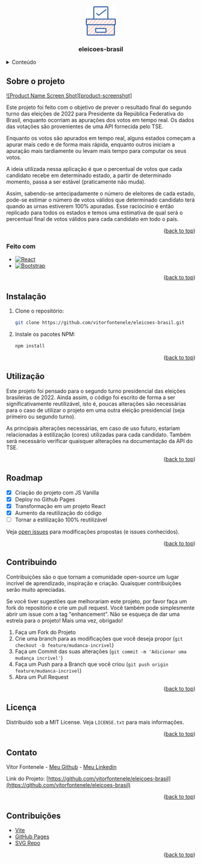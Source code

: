 <a name="readme-top"></a>

<div align="center">
  <a href="https://github.com/othneildrew/Best-README-Template">
    <img src="dist/vote.svg" alt="Logo" width="80" height="80">
  </a>
  <h3 align="center">eleicoes-brasil</h3>
</div>

<!-- Conteúdo -->
<details>
  <summary>Conteúdo</summary>
  <ol>
    <li>
      <a href="#sobre-o-projeto">Sobre o projeto</a>
      <ul>
        <li><a href="#feito-com">Feito com</a></li>
      </ul>
    </li>
    <li>
      <a href="#instalação">Instalação</a>
    </li>
    <li><a href="#utilização">Utilização</a></li>
    <li><a href="#roadmap">Roadmap</a></li>
    <li><a href="#contribuindo">Contribuindo</a></li>
    <li><a href="#licença">Licença</a></li>
    <li><a href="#contato">Contato</a></li>
    <li><a href="#contribuições">Contribuições</a></li>
  </ol>
</details>


<!-- SOBRE O PROJETO -->
## Sobre o projeto

[![Product Name Screen Shot][product-screenshot]](https://example.com)

Este projeto foi feito com o objetivo de prever o resultado final do segundo turno das eleições de 2022 para Presidente da República Federativa do Brasil, enquanto ocorriam as apurações dos votos em tempo real. Os dados das votações são provenientes de uma API fornecida pelo TSE.

Enquanto os votos são apurados em tempo real, alguns estados começam a apurar mais cedo e de forma mais rápida, enquanto outros iniciam a apuração mais tardiamente ou levam mais tempo para computar os seus votos.

A ideia utilizada nessa aplicação é que o percentual de votos que cada candidato recebe em determinado estado, a partir de determinado momento, passa a ser estável (praticamente não muda).

Assim, sabendo-se antecipadamente o número de eleitores de cada estado, pode-se estimar o número de votos válidos que determinado candidato terá quando as urnas estiverem 100% apuradas. Esse raciocínio é então replicado para todos os estados e temos uma estimativa de qual será o percentual final de votos válidos para cada candidato em todo o país.

<p align="right">(<a href="#readme-top">back to top</a>)</p>

### Feito com


* [![React][React.js]][React-url]
* [![Bootstrap][Bootstrap.com]][Bootstrap-url]

<p align="right">(<a href="#readme-top">back to top</a>)</p>




<!-- INSTALAÇÃO -->
## Instalação

1. Clone o repositório:
   ```sh
   git clone https://github.com/vitorfontenele/eleicoes-brasil.git
   ```
2. Instale os pacotes NPM:
   ```sh
   npm install
   ```

<p align="right">(<a href="#readme-top">back to top</a>)</p>

<!-- UTILIZAÇÃO -->
## Utilização

Este projeto foi pensado para o segundo turno presidencial das eleições brasileiras de 2022. Ainda assim, o código foi escrito de forma a ser significativamente reutilizável, isto é, poucas alterações são necessárias para o caso de utilizar o projeto em uma outra eleição presidencial (seja primeiro ou segundo turno). 

As principais alterações necessárias, em caso de uso futuro, estariam relacionadas à estilização (cores) utilizadas para cada candidato. Também será necessário verificar quaisquer alterações na documentação da API do TSE.

<p align="right">(<a href="#readme-top">back to top</a>)</p>

<!-- ROADMAP -->
## Roadmap

- [x] Criação do projeto com JS Vanilla
- [x] Deploy no Github Pages
- [x] Transformação em um projeto React
- [x] Aumento da reutilização do código
- [ ] Tornar a estilização 100% reutilizável

Veja [open issues](https://github.com/vitorfontenele/eleicoes-brasil/issues) para modificações propostas (e issues conhecidos).

<p align="right">(<a href="#readme-top">back to top</a>)</p>

<!-- CONTRIBUINDO -->
## Contribuindo

Contribuições são o que tornam a comunidade open-source um lugar incrível de aprendizado, inspiração e criação. Quaisquer contribuições serão muito apreciadas.

Se você tiver sugestões que melhorariam este projeto, por favor faça um fork do repositório e crie um pull request. Você também pode simplesmente abrir um issue com a tag "enhancement".
Não se esqueça de dar uma estrela para o projeto! Mais uma vez, obrigado!

1. Faça um Fork do Projeto
2. Crie uma branch para as modificações que você deseja propor (`git checkout -b feature/mudanca-incrivel`)
3. Faça um Commit das suas alterações (`git commit -m 'Adicionar uma mudança incrível'`)
4. Faça um Push para a Branch que você criou (`git push origin feature/mudanca-incrivel`)
5. Abra um Pull Request

<p align="right">(<a href="#readme-top">back to top</a>)</p>

<!-- LICENSE -->
## Licença

Distribuído sob a MIT License. Veja `LICENSE.txt` para mais informações.

<p align="right">(<a href="#readme-top">back to top</a>)</p>

<!-- CONTATO -->
## Contato

Vitor Fontenele - [Meu Github](https://github.com/vitorfontenele) - [Meu Linkedin](https://www.linkedin.com/in/vitor-fontenele/)

Link do Projeto: [https://github.com/vitorfontenele/eleicoes-brasil](https://github.com/vitorfontenele/eleicoes-brasil)

<p align="right">(<a href="#readme-top">back to top</a>)</p>

<!-- CONTRIBUIÇÕES -->
## Contribuições

* [Vite](https://vitejs.dev)
* [GitHub Pages](https://pages.github.com)
* [SVG Repo](https://www.svgrepo.com)

<p align="right">(<a href="#readme-top">back to top</a>)</p>


<!-- MARKDOWN LINKS & IMAGES -->
[React.js]: https://img.shields.io/badge/React-20232A?style=for-the-badge&logo=react&logoColor=61DAFB
[React-url]: https://reactjs.org/
[Bootstrap.com]: https://img.shields.io/badge/Bootstrap-563D7C?style=for-the-badge&logo=bootstrap&logoColor=white
[Bootstrap-url]: https://getbootstrap.com
